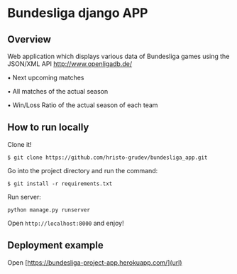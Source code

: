 # Bundesliga django APP

## Overview

Web application which displays various data of Bundesliga games
using the JSON/XML API http://www.openligadb.de/


• Next upcoming matches 

• All matches of the actual season

• Win/Loss Ratio of the actual season of each team

## How to run locally

Clone it!

```
$ git clone https://github.com/hristo-grudev/bundesliga_app.git
```

Go into the project directory and run the command:

```
$ git install -r requirements.txt
```

Run server:

```
python manage.py runserver
```

Open `http://localhost:8000` and enjoy!

## Deployment example

Open [https://bundesliga-project-app.herokuapp.com/](url)
